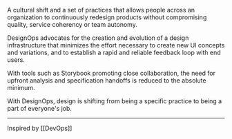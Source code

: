A cultural shift and a set of practices that allows people across an organization to continuously redesign products without compromising quality, service coherency or team autonomy.

DesignOps advocates for the creation and evolution of a design infrastructure that minimizes the effort necessary to create new UI concepts and variations, and to establish a rapid and reliable feedback loop with end users.

With tools such as Storybook promoting close collaboration, the need for upfront analysis and specification handoffs is reduced to the absolute minimum.

With DesignOps, design is shifting from being a specific practice to being a part of everyone's job.

---

Inspired by [[DevOps]]